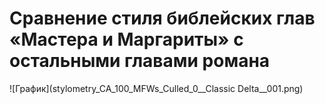 # Сравнение стиля библейских глав «Мастера и Маргариты» с остальными главами романа

![График](stylometry_CA_100_MFWs_Culled_0__Classic Delta__001.png)
